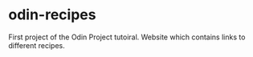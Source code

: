 # odin-recipes

First project of the Odin Project tutoiral.
Website which contains links to different recipes.
